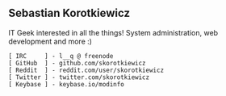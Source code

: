 ## Sebastian Korotkiewicz

IT Geek interested in all the things! System administration, web development and more :)

    [ IRC     ] - l__q @ freenode
    [ GitHub  ] - github.com/skorotkiewicz
    [ Reddit  ] - reddit.com/user/skorotkiewicz
    [ Twitter ] - twitter.com/skorotkiewicz
    [ Keybase ] - keybase.io/modinfo